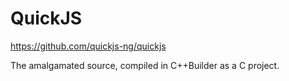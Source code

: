 # QuickJS

https://github.com/quickjs-ng/quickjs

The amalgamated source, compiled in C++Builder as a C project.



